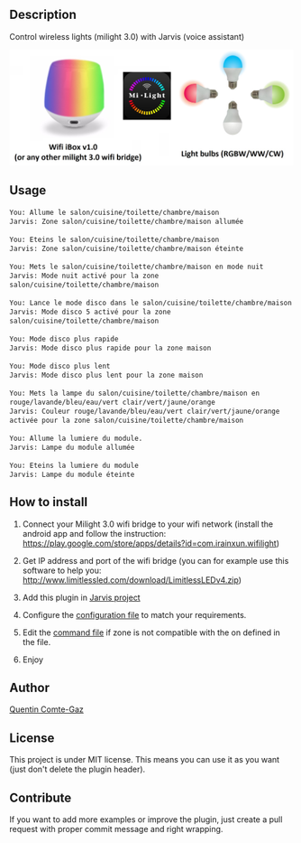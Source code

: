 ## Description
Control wireless lights (milight 3.0) with Jarvis (voice assistant)


<img src="https://github.com/QuentinCG/jarvis-milight-3.0/raw/master/milight.jpg" width="800">


## Usage
```
You: Allume le salon/cuisine/toilette/chambre/maison
Jarvis: Zone salon/cuisine/toilette/chambre/maison allumée

You: Eteins le salon/cuisine/toilette/chambre/maison
Jarvis: Zone salon/cuisine/toilette/chambre/maison éteinte

You: Mets le salon/cuisine/toilette/chambre/maison en mode nuit
Jarvis: Mode nuit activé pour la zone salon/cuisine/toilette/chambre/maison

You: Lance le mode disco dans le salon/cuisine/toilette/chambre/maison
Jarvis: Mode disco 5 activé pour la zone salon/cuisine/toilette/chambre/maison

You: Mode disco plus rapide
Jarvis: Mode disco plus rapide pour la zone maison

You: Mode disco plus lent
Jarvis: Mode disco plus lent pour la zone maison

You: Mets la lampe du salon/cuisine/toilette/chambre/maison en rouge/lavande/bleu/eau/vert clair/vert/jaune/orange
Jarvis: Couleur rouge/lavande/bleu/eau/vert clair/vert/jaune/orange activée pour la zone salon/cuisine/toilette/chambre/maison

You: Allume la lumiere du module.
Jarvis: Lampe du module allumée

You: Eteins la lumiere du module
Jarvis: Lampe du module éteinte
```


## How to install

1) Connect your Milight 3.0 wifi bridge to your wifi network (install the android app and follow the instruction: https://play.google.com/store/apps/details?id=com.irainxun.wifilight)

2) Get IP address and port of the wifi bridge (you can for example use this software to help you: http://www.limitlessled.com/download/LimitlessLEDv4.zip)

3) Add this plugin in <a target="_blank" href="http://domotiquefacile.fr/jarvis/content/plugins">Jarvis project</a>

4) Configure the <a target="_blank" href="https://github.com/QuentinCG/jarvis-milight-3.0/blob/master/config.sh">configuration file</a> to match your requirements.

5) Edit the <a target="_blank" href="https://github.com/QuentinCG/jarvis-milight-3.0/blob/master/fr/commands">command file</a> if zone is not compatible with the on defined in the file.

6) Enjoy


## Author
[Quentin Comte-Gaz](http://quentin.comte-gaz.com/)


## License

This project is under MIT license. This means you can use it as you want (just don't delete the plugin header).


## Contribute

If you want to add more examples or improve the plugin, just create a pull request with proper commit message and right wrapping.
